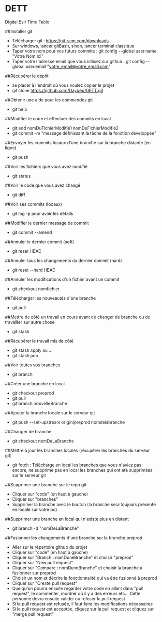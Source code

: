 # DETT
Digital Esir Time Table

##Installer git

  - Télécharger git : https://git-scm.com/downloads
  - Sur windows, lancer gitBash, sinon, lancer terminal classique
  - Taper votre nom pour vos futurs commits : git config --global user.name "Votre Nom Ici"
  - Taper votre l'adresse email que vous utilisez sur github : git config --global user.email "votre_email@votre_email.com"

##Récupérer le dépôt

  - se placer à l'endroit où vous voulez copier le projet
  - git clone https://github.com/Daybed/DETT.git

##Obtenir une aide pour les commandes git

  - git help

##Modifier le code et effectuer des commits en local

  - git add nomDuFichierModifié1 nomDuFichierModifié2
  - git commit -m "message définissant la tâche de la fonction développée"
    
##Envoyer les commits locaux d'une branche sur la branche distante (en ligne)
  
  - git push
    
##Voir les fichiers que vous avez modifié

  - git status
    
##Voir le code que vous avez changé

  - git diff
    
##Voir ses commits (locaux)

  - git log -p pour avoir les détails
  
##Modifier le dernier message de commit

  - git commit --amend
  
##Annuler le dernier commit (soft)

  - git reset HEAD

##Annuler tous les changements du dernier commit (hard)

   - git reset --hard HEAD

##Annuler les modifications d'un fichier avant un commit
   
   - git checkout nomfichier
    
##Télécharger les nouveautés d'une branche

  - git pull

##Mettre de côté un travail en cours avant de changer de branche ou de travailler sur autre chose
   
   - git stash
  
##Récupérer le travail mis de côté

   - git stash apply ou ...
   - git stash pop

##Voir toutes vos branches
  
  - git branch

##Créer une branche en local
   
   - git checkout preprod
   - git pull
   - git branch nouvelleBranche

##Ajouter la branche locale sur le serveur git

  - git push --set-upstream origin/preprod nomdelabranche
  
##Changer de branche

   - git checkout nomDeLaBranche

##Mettre à jour les branches locales (récupérer les branches du serveur git)

  - git fetch : Télécharge en local les branches que vous n'aviez pas encore, ne supprime pas en local les branches qui ont été supprimées sur le serveur git
  
##Supprimer une branche sur le repo git

  - Cliquer sur "code" (en haut à gauche)
  - Cliquer sur "branches"
  - Supprimer la branche avec le bouton (la branche sera toujours présente en locale sur votre pc)

##Supprimer une branche en local qui n'existe plus en distant

  - git branch -d "nomDeLaBranche"
  
##Fusionner les changements d'une branche sur la branche preprod
   
   - Aller sur le répertoire github du projet
   - Cliquer sur "code" (en haut à gauche)
   - Cliquer sur "Branch : nomDuneBranche" et choisir "preprod"
   - Cliquer sur "New pull request"
   - Cliquer sur "Compare : nomDuneBranche" et choisir la branche à fusionner sur preprod
   - Choisir un nom et décrire la fonctionnalité qui va être fusionné à preprod
   - Cliquer sur "Create pull request"
   - Quelqu'un pourra ensuite regarder votre code en allant dans "pull request", le commenter, montrer où il y a des erreurs etc... Cette personne devra ensuite valider ou refuser la pull request
   - Si la pull request est refusée, il faut faire les modifications nécessaires
   - Si la pull request est acceptée, cliquez sur la pull request et cliquez sur "merge pull request"
